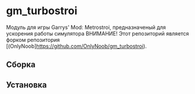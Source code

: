 # gm_turbostroi
Модуль для игры Garrys' Mod: Metrostroi, предназначеный для ускорения работы симулятора
ВНИМАНИЕ! Этот репозиторий является форком репозитория [(OnlyNoob]https://github.com/OnlyNoob/gm_turbostroi).

## Сборка

## Установка
